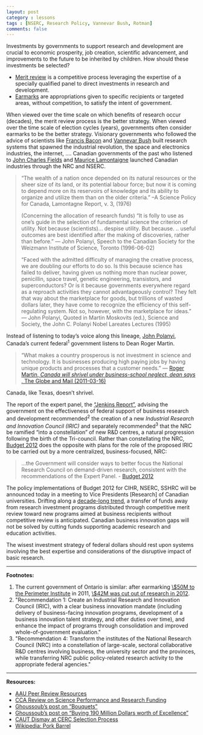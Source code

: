 ```yaml
---
layout: post
category : lessons
tags : [NSERC, Research Policy, Vannevar Bush, Rotman]
comments: false
---
```


<!-- -->


Investments by governments to support research and development are crucial to economic prosperity, job creation, scientific advancement, and improvements to the future to be inherited by children. How should these investments be selected?

<ul>
	<li><a href="http://en.wikipedia.org/wiki/Peer_review">Merit review</a> is a competitive process leveraging the expertise of a specially qualified panel to direct investments in research and development.</li>
	<li><a href="http://en.wikipedia.org/wiki/Earmark_%28politics%29">Earmarks</a> are appropriations given to specific recipients or targeted areas, without competition, to satisfy the intent of government.</li>
</ul>

When viewed over the time scale on which benefits of research occur (decades), the merit review process is the better strategy. When viewed over the time scale of election cycles (years), governments often consider earmarks to be the better strategy. Visionary governments who followed the advice of scientists like <a href="http://en.wikipedia.org/wiki/Sir_Francis_Bacon">Francis Bacon</a> and <a href="http://en.wikipedia.org/wiki/Vannevar_Bush">Vannevar Bush</a> built research systems that spawned the industrial revolution, the space and electronics industries, the internet, …. Canadian governments of the past who listened to <a href="http://en.wikipedia.org/wiki/John_Charles_Fields">John Charles Fields</a> and <a href="http://www.albertasenator.ca/html/content.php?mainloc=savvy52">Maurice Lamontaigne</a> launched Canadian industries through the NRC and NSERC.
<blockquote>“The wealth of a nation once depended on its natural resources or the sheer size of its land, or its potential labour force; but now it is coming to depend more on its reservoirs of knowledge and its ability to organize and utilize them than on the older criteria.” –A Science Policy for Canada, Lamontagne Report, v. 3, (1976)

(Concerning the allocation of research funds) “It is folly to use as one’s guide in the selection of fundamental science the criterion of utility. Not because (scientists)… despise utility. But because. .. useful outcomes are best identified after the making of discoveries, rather than before.”   —  John Polanyi, Speech to the Canadian Society for the Weizmann Institute of Science, Toronto (1996-06-02)

“Faced with the admitted difficulty of managing the creative process, we are doubling our efforts to do so. Is this because science has failed to deliver, having given us nothing more than nuclear power, penicillin, space travel, genetic engineering, transistors, and superconductors? Or is it because governments everywhere regard as a reproach activities they cannot advantageously control? They felt that way about the marketplace for goods, but trillions of wasted dollars later, they have come to recognize the efficiency of this self-regulating system. Not so, however, with the marketplace for ideas.”   — John Polanyi, Quoted in Martin Moskovits (ed.), Science and Society, the John C. Polanyi Nobel Lareates Lectures (1995)</blockquote>
Instead of listening to today’s voice along this lineage, <a href="http://www.theglobeandmail.com/news/opinions/opinion/why-our-scientific-discoveries-need-to-surprise-us/article2186778/">John Polanyi</a>,  Canada’s current federal<sup>1</sup> government listens to Dean Roger Martin.
<blockquote>“What makes a country prosperous is not investment in science and technology.  It is businesses producing high paying jobs by having unique products and processes that a customer needs.”     —  <a href="http://blog.math.toronto.edu/colliand/2011/03/17/rotman-dean-wants-the-money-targeted-for-science-research-2/">Roger Martin, <em>Canada will shrivel under business-school neglect, dean says</em> , The Globe and Mail (2011-03-16)</a></blockquote>
Canada, like Texas, doesn’t shrivel.

The report of the expert panel, the <a href="http://rd-review.ca/eic/site/033.nsf/vwapj/R-D_InnovationCanada_Final-eng.pdf/$FILE/R-D_InnovationCanada_Final-eng.pdf">“Jenkins Report”</a>, advising the government on the effectiveness of federal support of business research and development recommended<sup>2</sup> the creation of a new <em>Industrial Research and Innovation Council (IRIC)</em> and separately recommended<sup>3</sup> that the NRC be ramified “into a constellation” of new R&amp;D centres, a natural progression following the birth of the Tri-council. Rather than constellating the NRC, <a href="http://www.math.toronto.edu/colliand/images/Budget_2012_MarkedUp.pdf">Budget 2012</a> does the opposite with plans for the role of the proposed IRIC to be carried out by a more centralized, business-focused, NRC:
<blockquote>…the Government will consider ways to better focus the National Research Council on demand-driven research, consistent with the recommendations
of the Expert Panel.  - <a href="http://www.math.toronto.edu/colliand/images/Budget_2012_MarkedUp.pdf">Budget 2012</a></blockquote>
The policy implementations of Budget 2012 for CIHR, NSERC, SSHRC will be announced today in a meeting to Vice Presidents [Research] of Canadian universities. Drifting along a <a href="http://blog.math.toronto.edu/colliand/2012/04/02/misaligned-incentives-in-canadian-science-policy/">decade-long trend</a>, a transfer of funds away from research investment programs distributed through competitive merit review toward new programs aimed at business recipients without competitive review is anticipated. Canadian business innovation gaps will not be solved by cutting funds supporting academic research and education activities.

The wisest investment strategy of federal dollars should rest upon systems involving the best expertise and considerations of the disruptive impact of basic research.
<div class="footnotes">

<hr />

<strong>Footnotes:</strong>
<ol>
	<li>The current government of Ontario is similar: after earmarking <a href="http://www.fin.gov.on.ca/en/budget/ontariobudgets/2011/ch1a.html#c1_secA_buildingSkill">\$50M to the Perimeter Institute</a> in 2011, <a href="http://www.thestar.com/news/canada/article/1112731--mcguinty-defends-cuts-to-university-research-grants">\$42M was cut out of research in 2012</a>.</li>
	<li>"Recommendation 1: Create an Industrial Research and Innovation Council (IRIC), with a clear business innovation mandate (including delivery of business-facing innovation programs, development of a business innovation talent strategy, and other duties over time), and enhance the impact of programs through consolidation and improved whole-of-government evaluation."</li>
	<li>"Recommendation 4: Transform the institutes of the National Research Council (NRC) into a constellation of large-scale, sectoral collaborative R&amp;D centres involving business, the university sector and the provinces, while transferring NRC public policy-related research activity to the appropriate federal agencies."</li>
</ol>


<hr />

<strong>Resources:</strong>
<ul>
	<li><a href="http://www.aau.edu/policy/merit_review.aspx?id=7360">AAU Peer Review Resources</a></li>
	<li><a href="http://www.scienceadvice.ca/en/assessments/in-progress/science-performance.aspx">CCA Review on Science Performance and Research Funding</a></li>
	<li><a href="http://nghoussoub.com/2012/02/15/when-university-presidents-send-few-public-bouquets-to-government/">Ghoussoub’s post on “Bouquets”</a></li>
	<li><a href="http://nghoussoub.com/2011/02/09/buying-190-million-worth-of-excellence/">Ghoussoub’s post on “Buying 190 Million Dollars worth of Excellence”</a></li>
	<li><a href="http://www.cautbulletin.ca/en_article.asp?SectionID=1386&amp;SectionName=News&amp;VolID=336&amp;VolumeName=No%202&amp;VolumeStartDate=2/10/2012&amp;EditionID=36&amp;EditionName=Vol%2059&amp;EditionStartDate=1/19/2012&amp;ArticleID=3409">CAUT Dismay at CERC Selection Process</a></li>
	<li><a href="http://en.wikipedia.org/wiki/Pork_barrel">Wikipedia: Pork Barrel</a></li>
</ul>